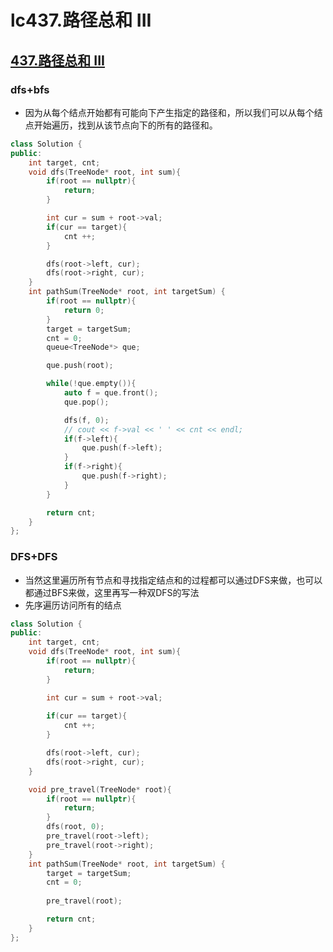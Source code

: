 # lc437.路径总和 III




## [437.路径总和 III](https://leetcode-cn.com/problems/path-sum-iii/)

### dfs+bfs

+ 因为从每个结点开始都有可能向下产生指定的路径和，所以我们可以从每个结点开始遍历，找到从该节点向下的所有的路径和。

``` cpp
class Solution {
public:
    int target, cnt;
    void dfs(TreeNode* root, int sum){
        if(root == nullptr){
            return;
        }

        int cur = sum + root->val;
        if(cur == target){
            cnt ++;
        }

        dfs(root->left, cur);
        dfs(root->right, cur);
    } 
    int pathSum(TreeNode* root, int targetSum) {
        if(root == nullptr){
            return 0;
        }
        target = targetSum; 
        cnt = 0;
        queue<TreeNode*> que;

        que.push(root);

        while(!que.empty()){
            auto f = que.front();
            que.pop();

            dfs(f, 0);
            // cout << f->val << ' ' << cnt << endl;
            if(f->left){
                que.push(f->left);
            }
            if(f->right){
                que.push(f->right);
            }
        }

        return cnt;
    }
};
```

### DFS+DFS

+ 当然这里遍历所有节点和寻找指定结点和的过程都可以通过DFS来做，也可以都通过BFS来做，这里再写一种双DFS的写法
+ 先序遍历访问所有的结点

``` cpp
class Solution {
public:
    int target, cnt;
    void dfs(TreeNode* root, int sum){
        if(root == nullptr){
            return;
        }

        int cur = sum + root->val;
        
        if(cur == target){
            cnt ++;
        }

        dfs(root->left, cur);
        dfs(root->right, cur);
    }

    void pre_travel(TreeNode* root){
        if(root == nullptr){
            return;
        }
        dfs(root, 0);
        pre_travel(root->left);
        pre_travel(root->right);
    }
    int pathSum(TreeNode* root, int targetSum) {
        target = targetSum; 
        cnt = 0;
        
        pre_travel(root);

        return cnt;
    }
};
```




